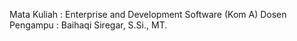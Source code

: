 Mata Kuliah    : Enterprise and Development Software (Kom A)
Dosen Pengampu : Baihaqi Siregar, S.Si., MT.
